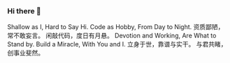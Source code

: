 ### Hi there 👋

<!--
**LangInteger/langinteger** is a ✨ _special_ ✨ repository because its `README.md` (this file) appears on your GitHub profile.

Here are some ideas to get you started:

- 🔭 I’m currently working on ...
- 🌱 I’m currently learning ...
- 👯 I’m looking to collaborate on ...
- 🤔 I’m looking for help with ...
- 💬 Ask me about ...
- 📫 How to reach me: ...
- 😄 Pronouns: ...
- ⚡ Fun fact: ...
-->

 

Shallow as I, Hard to Say Hi.                       Code as Hobby, From Day to Night.
资质鄙陋，常不敢妄言。                                       闲敲代码，度日有月悬。
Devotion and Working, Are What to Stand by.         Build a Miracle, With You and I.
立身于世，靠谱与实干。                                       与君共睹，创事业斐然。
